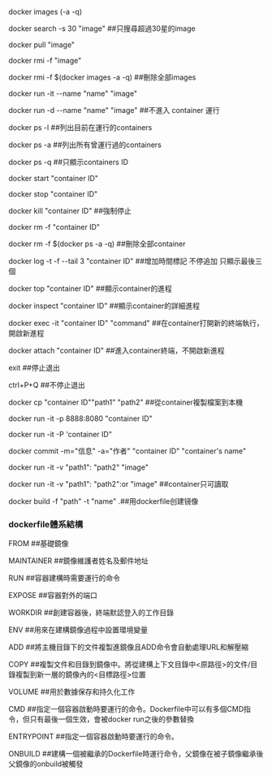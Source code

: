 docker images (-a -q)

docker search -s 30 "image" ##只搜尋超過30星的image

docker pull "image"

docker rmi -f "image"

docker rmi -f $(docker images -a -q) ##刪除全部images

docker run -it --name "name" "image"

docker run -d --name "name" "image" ##不進入 container 運行



docker ps -l ##列出目前在運行的containers

docker ps -a ##列出所有曾運行過的containers

docker ps -q ##只顯示containers ID

docker start "container ID"

docker stop "container ID"

docker kill "container ID" ##強制停止

docker rm -f "container ID"

docker rm -f $(docker ps -a -q) ##刪除全部container

docker log -t -f --tail 3 "container ID" ##增加時間標記 不停追加 只顯示最後三個

docker top "container ID" ##顯示container的進程

docker inspect "container ID" ##顯示container的詳細進程

docker exec -it "container ID" "command" ##在container打開新的終端執行，開啟新進程

docker attach "container ID" ##進入container終端，不開啟新進程

exit ##停止退出

ctrl+P+Q ##不停止退出

docker cp "container ID""path1" "path2" ##從container複製檔案到本機



docker run -it -p 8888:8080 "container ID"

docker run -it -P 'container ID"

docker commit -m="信息" -a="作者" "container ID" "container's name"

docker run -it -v "path1": "path2" "image"

docker run -it -v "path1": "path2":or "image" ##container只可讀取

docker build -f "path" -t "name" .##用dockerfile创建镜像


### dockerfile體系結構

FROM ##基礎鏡像

MAINTAINER ##鏡像維護者姓名及郵件地址

RUN ##容器建構時需要運行的命令

EXPOSE ##容器對外的端口

WORKDIR ##創建容器後，終端默認登入的工作目錄

ENV ##用來在建構鏡像過程中設置環境變量

ADD ##將主機目錄下的文件複製進鏡像且ADD命令會自動處理URL和解壓縮

COPY ##複製文件和目錄到鏡像中。將從建構上下文目錄中<原路徑>的文件/目錄複製到新一層的鏡像內的<目標路徑>位置

VOLUME ##用於數據保存和持久化工作

CMD ##指定一個容器啟動時要運行的命令。Dockerfile中可以有多個CMD指令，但只有最後一個生效，會被docker run之後的參數替換

ENTRYPOINT ##指定一個容器啟動時要運行的命令。

ONBUILD ##建構一個被繼承的Dockerfile時運行命令，父鏡像在被子鏡像繼承後父鏡像的onbuild被觸發







































